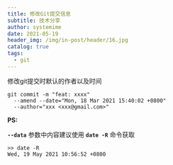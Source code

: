 ```yaml
---
title: 修改Git提交信息
subtitle: 技术分享
author: systemime
date: 2021-05-19
header_img: /img/in-post/header/16.jpg
catalog: true
tags:
  - git
---
```

修改git提交时默认的作者以及时间

<!-- more -->


```shell
git commit -m "feat: xxxx"
  --amend --date="Mon, 18 Mar 2021 15:40:02 +0800"
  --author="xxx <xxx@gmail.com>"
```


**PS:**

**`--data`** 参数中内容建议使用 **`date -R`** 命令获取

```shell
>> date -R
Wed, 19 May 2021 10:56:52 +0800
```
